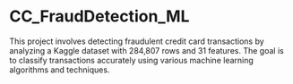 # CC_FraudDetection_ML
This project involves detecting fraudulent credit card transactions by analyzing a Kaggle dataset with 284,807 rows and 31 features. The goal is to classify transactions accurately using various machine learning algorithms and techniques.
